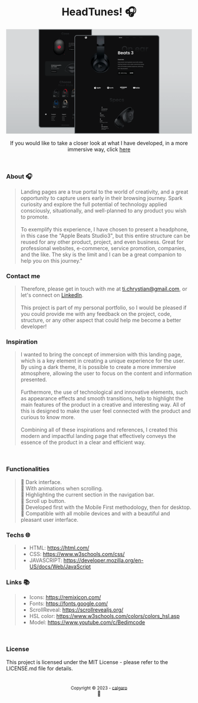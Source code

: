 <h1 align="center">HeadTunes! 🎧</h1>

![](/preview.png)

<p align="center">If you would like to take a closer look at what I have developed, in a more immersive way, click <a href="https://c-algaro.github.io/HeadTunes/#" target="_blank">here</a></p>

<br>

### About 🎧
>Landing pages are a true portal to the world of creativity, and a great opportunity to capture users early in their browsing journey. Spark curiosity and explore the full potential of technology applied consciously, situationally, and well-planned to any product you wish to promote. <br><br>
To exemplify this experience, I have chosen to present a headphone, in this case the "Apple Beats Studio3", but this entire structure can be reused for any other product, project, and even business. Great for professional websites, e-commerce, service promotion, companies, and the like. The sky is the limit and I can be a great companion to help you on this journey."

### Contact me
>Therefore, please get in touch with me at ti.chrystian@gmail.com, or let's connect on <a target="_blank" href="https://www.linkedin.com/in/chrystian-calgaro/">LinkedIn</a>. <br><br>
This project is part of my personal portfolio, so I would be pleased if you could provide me with any feedback on the project, code, structure, or any other aspect that could help me become a better developer!

### Inspiration
>I wanted to bring the concept of immersion with this landing page, which is a key element in creating a unique experience for the user. By using a dark theme, it is possible to create a more immersive atmosphere, allowing the user to focus on the content and information presented. <br><br>
Furthermore, the use of technological and innovative elements, such as appearance effects and smooth transitions, help to highlight the main features of the product in a creative and interesting way. All of this is designed to make the user feel connected with the product and curious to know more. <br><br>
Combining all of these inspirations and references, I created this modern and impactful landing page that effectively conveys the essence of the product in a clear and efficient way.

<br>

<!-- ### observation
### installer -->

### Functionalities
>🔖 Dark interface. <br>
🔖 With animations when scrolling. <br>
🔖 Highlighting the current section in the navigation bar. <br>
🔖 Scroll up button. <br>
🔖 Developed first with the Mobile First methodology, then for desktop. <br>
🔖 Compatible with all mobile devices and with a beautiful and pleasant user interface. <br>

### Techs 🌐
>- HTML: https://html.com/
>- CSS: https://www.w3schools.com/css/
>- JAVASCRIPT: https://developer.mozilla.org/en-US/docs/Web/JavaScript

### Links 📚
>- Icons: https://remixicon.com/
>- Fonts: https://fonts.google.com/
>- ScrollReveal: https://scrollrevealjs.org/
>- HSL color: https://www.w3schools.com/colors/colors_hsl.asp
>- Model: https://www.youtube.com/c/Bedimcode

<br>

### License
This project is licensed under the MIT License - please refer to the LICENSE.md file for details.

<div align="center">
  <br/>
      <sub>Copyright © 2023 - <a href="https://github.com/C-algaro">calgaro</sub></a>
    <br/>
    💖
</div>
